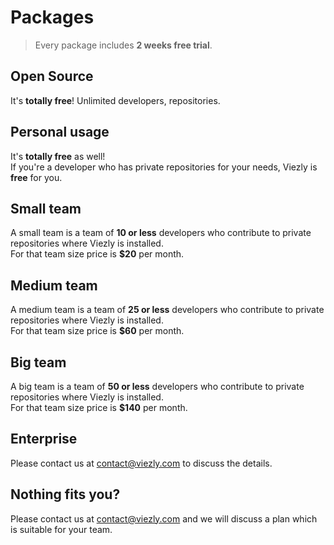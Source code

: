 # Packages

> Every package includes **2 weeks free trial**.

## Open Source

It's **totally free**! Unlimited developers, repositories.

## Personal usage

It's **totally free** as well!  
If you're a developer who has private repositories for your needs, Viezly is **free** for you.

## Small team

A small team is a team of **10 or less** developers who contribute to private repositories where Viezly is installed.  
For that team size price is **$20** per month.

## Medium team

A medium team is a team of **25 or less** developers who contribute to private repositories where Viezly is installed.   
For that team size price is **$60** per month.

## Big team

A big team is a team of **50 or less** developers who contribute to private repositories where Viezly is installed.  
For that team size price is **$140** per month.

## Enterprise

Please contact us at [contact@viezly.com](mailto:contact@viezly.com) to discuss the details.

## Nothing fits you?

Please contact us at [contact@viezly.com](mailto:contact@viezly.com) and we will discuss a plan which is suitable for your team.

